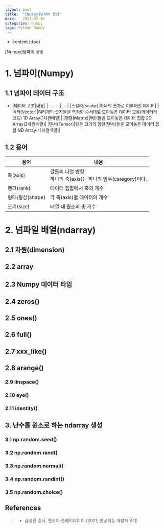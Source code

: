 ```yaml
---
layout: post
title:  "[Numpy]넘파이 생성"
date:   2021-02-16
categories: Numpy
tags: Python Numpy 
---
```


* content
{:toc}

[Numpy]넘파이 생성








# 1. 넘파이(Numpy)
> 

## 1.1 넘파이 데이터 구조
- |데이터 구조|내용|
|------|---|
|스칼라(scalar)|하나의 숫자로 이루어진 데이터|
|벡터(Vector)|여러개의 숫자들을 특정한 순서대로 모아놓은 데이터 모음(데이터레코드)            1D Array(1차원배열)|
|행렬(Matrix)|벡터들을 모아놓은 데이터 집합       2D Array(2차원배열)|
|텐서(Tensor)|같은 크기의 행렬(텐서)들을 모아놓은 데이터 집합           ND Array(다차원배열)|

## 1.2 용어 
|용어|내용|
|------|---|
|축(axis)|값들의 나열 방향<br>하나의 축(axis)는 하나의 범주(category)이다.|
|랭크(rank)|데이터 집합에서 축의 개수|
|형태/형상(shape)|각 축(axis)별 데이터의 개수|
|크기(size)|배열 내 원소의 총 개수|

# 2. 넘파일 배열(ndarray)
## 2.1 차원(dimension)
## 2.2 array
## 2.3 Numpy 데이터 타입  
## 2.4 zeros()
## 2.5 ones()
## 2.6 full()
## 2.7 xxx_like()
## 2.8 arange()
### 2.9 linspace()
### 2.10 eye()
### 2.11 identity()

## 3. 난수를 원소로 하는 ndarray 생성
### 3.1 np.random.seed()
### 3.2 np.random.rand()
### 3.3 np.random.normal()
### 3.4 np.random.randint()
### 3.5 np.random.choice()




## References      
> - 김성환 강사, 엔코아 플레이데이터 (2021, 인공지능 개발자 3기)